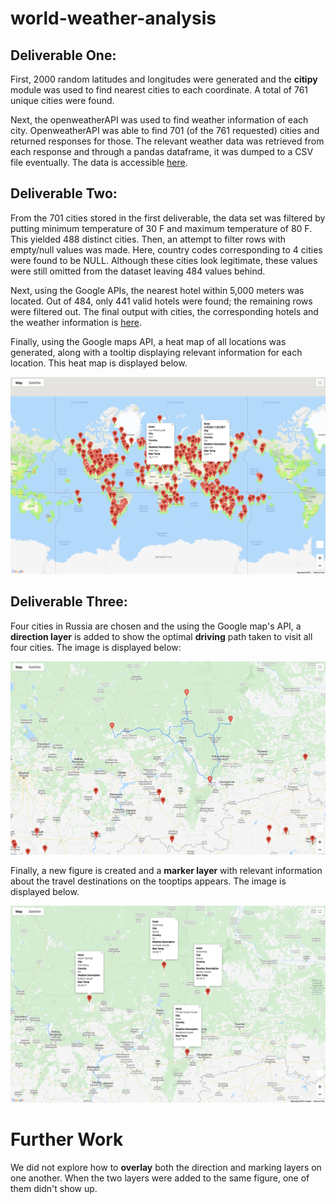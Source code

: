 # world-weather-analysis

## Deliverable One:

First, 2000 random latitudes and longitudes were generated and the **citipy** module was used to find nearest cities to each coordinate. A total of 761 unique cities were found.

Next, the openweatherAPI was used to find weather information of each city. OpenweatherAPI was able to find 701 (of the 761 requested) cities and returned responses for those. The relevant weather data was retrieved from each response and through a pandas dataframe, it was dumped to a CSV file eventually. The data is accessible 
[here](Weather_Database/WeatherPy_Database.csv).

## Deliverable Two:

From the 701 cities stored in the first deliverable, the data set was filtered by putting minimum temperature of 30 F and maximum temperature of 80 F. This yielded 488 distinct cities. Then, an attempt to filter rows with empty/null values was made. Here, country codes corresponding to 4 cities were found to be NULL. Although these cities look legitimate, these values were still omitted from the dataset leaving 484 values behind. 

Next, using the Google APIs, the nearest hotel within 5,000 meters was located. Out of 484, only 441 valid hotels were found; the remaining rows were filtered out. The final output with cities, the corresponding hotels and the weather information is [here](Vacation_Search/WeatherPy_vacation.csv).

Finally, using the Google maps API, a heat map of all locations was generated, along with a tooltip displaying relevant information for each location. This heat map is displayed below.

![image_name](Vacation_Search/WeatherPy_vacation_map.png)

## Deliverable Three:

Four cities in Russia are chosen and the using the Google map's API, a **direction layer** is added to show the optimal **driving** path taken to visit all four cities. The image is displayed below:

![image_name](Vacation_Itinerary/WeatherPy_travel_map.png)

Finally, a new figure is created and a **marker layer** with relevant information about the travel destinations on the tooptips appears. The image is displayed below.

![image_name](Vacation_Itinerary/WeatherPy_travel_map_markers.png)

# Further Work

We did not explore how to **overlay** both the direction and marking layers on one another. When the two layers were added to the same figure, one of them didn't show up.
